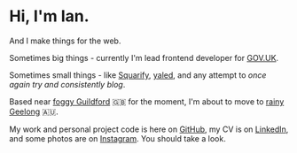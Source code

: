 # Hi, I'm Ian.

And I make things for the web.

Sometimes big things - currently I'm lead frontend developer for [GOV.UK].

Sometimes small things - like [Squarify](squarify), [yaled], and any attempt to _once again try and consistently blog_.

Based near [foggy Guildford][weather_in_guildford] 🇬🇧 for the moment, I'm about to move to [rainy Geelong][weather_in_geelong] 🇦🇺.

My work and personal project code is here on [GitHub][github], my CV is on [LinkedIn][linkedin], and some photos are on [Instagram][instagram]. You should take a look.

[weather_in_guildford]: https://openweathermap.org/city/2647793
[weather_in_geelong]: https://openweathermap.org/city/2165798
[squarify]: https://squarify.inj.ms/
[yaled]: https://github.com/injms/yaled
[GOV.UK]: https://www.gov.uk
[github]: https://inj.ms/github
[linkedin]: https://inj.ms/linkedin
[instagram]: https://inj.ms/instagram
